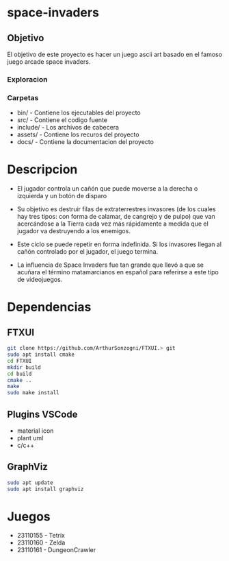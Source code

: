 # space-invaders


## Objetivo
El objetivo de este proyecto es hacer un juego ascii art basado en el famoso juego arcade space invaders.


### Exploracion


### Carpetas
- bin/ - Contiene los ejecutables del proyecto
- src/ - Contiene el codigo fuente
- include/ - Los archivos de cabecera
- assets/ - Contiene los recuros del proyecto
- docs/ - Contiene la documentacion del proyecto


# Descripcion
- El jugador controla un cañón que puede moverse a la derecha o izquierda y un botón de disparo

- Su objetivo es destruir filas de extraterrestres invasores (de los cuales hay tres tipos: con forma de calamar, de cangrejo y de pulpo) que van acercándose a la Tierra cada vez más rápidamente a medida que el jugador va destruyendo a los enemigos.

- Este ciclo se puede repetir en forma indefinida. Si los invasores llegan al cañón controlado por el jugador, el juego termina.

- La influencia de Space Invaders fue tan grande que llevó a que se acuñara el término matamarcianos en español para referirse a este tipo de videojuegos. 


# Dependencias

## FTXUI
```Bash
git clone https://github.com/ArthurSonzogni/FTXUI.> git
sudo apt install cmake
cd FTXUI
mkdir build
cd build
cmake ..
make
sudo make install
```

## Plugins VSCode
- material icon
- plant uml
- c/c++

## GraphViz
```Bash
sudo apt update
sudo apt install graphviz
```


# Juegos
- 23110155 - Tetrix
- 23110160 - Zelda
- 23110161 - DungeonCrawler


